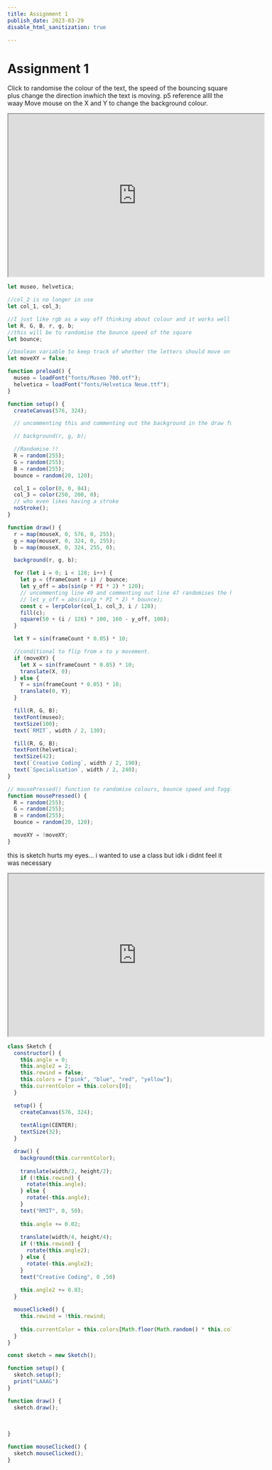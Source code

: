 ```yaml
---
title: Assignment 1
publish_date: 2023-03-29
disable_html_sanitization: true

---
```

# Assignment 1



Click to randomise the colour of the text, the speed of the bouncing square plus change the direction inwhich the text is moving.
p5 reference allll the waay
Move mouse on the X and Y to change the background colour.




<iframe width="576" height="366" src="https://editor.p5js.org/MeowingDavis/full/O5mzXVR3x"></iframe>

```javascript
let museo, helvetica;

//col_2 is no longer in use
let col_1, col_3;

//I just like rgb as a way off thinking about colour and it works well when randomising imo. the lowercase rgb is more for map and randomising within the draw function not startup
let R, G, B, r, g, b;
//this will be to randomise the bounce speed of the square
let bounce;

//boolean variable to keep track of whether the letters should move on the x-axis or y-axis
let moveXY = false;

function preload() {
  museo = loadFont("fonts/Museo 700.otf");
  helvetica = loadFont("fonts/Helvetica Neue.ttf");
}

function setup() {
  createCanvas(576, 324);

  // uncommenting this and commenting out the background in the draw function and clicking has some interesting results.

  // background(r, g, b);

  //Randomise !!
  R = random(255);
  G = random(255);
  B = random(255);
  bounce = random(20, 120);

  col_1 = color(0, 0, 84);
  col_3 = color(250, 200, 0);
  // who even likes having a stroke
  noStroke();
}

function draw() {
  r = map(mouseX, 0, 576, 0, 255);
  g = map(mouseY, 0, 324, 0, 255);
  b = map(mouseX, 0, 324, 255, 0);

  background(r, g, b);

  for (let i = 0; i < 128; i++) {
    let p = (frameCount + i) / bounce;
    let y_off = abs(sin(p * PI * 2) * 120);
    // uncommenting line 49 and commenting out line 47 randomises the height the square bounces at.
    // let y_off = abs(sin(p * PI * 2) * bounce);
    const c = lerpColor(col_1, col_3, i / 128);
    fill(c);
    square(50 + (i / 128) * 100, 160 - y_off, 100);
  }

  let Y = sin(frameCount * 0.05) * 10;

  //conditional to flip from x to y movement.
  if (moveXY) {
    let X = sin(frameCount * 0.05) * 10;
    translate(X, 0);
  } else {
    Y = sin(frameCount * 0.05) * 10;
    translate(0, Y);
  }

  fill(R, G, B);
  textFont(museo);
  textSize(100);
  text(`RMIT`, width / 2, 130);

  fill(R, G, B);
  textFont(helvetica);
  textSize(42);
  text(`Creative Coding`, width / 2, 190);
  text(`Specialisation`, width / 2, 240);
}

// mousePressed() function to randomise colours, bounce speed and Toggle the moveXY variable
function mousePressed() {
  R = random(255);
  G = random(255);
  B = random(255);
  bounce = random(20, 120);

  moveXY = !moveXY;
}

```



this is sketch hurts my eyes... i wanted to use a class but idk i didnt feel it was necessary


<iframe  width="576" height="366" src="https://editor.p5js.org/MeowingDavis/full/MMzp_K21K"></iframe>

```javascript
class Sketch {
  constructor() {
    this.angle = 0;
    this.angle2 = 2;
    this.rewind = false;
    this.colors = ["pink", "blue", "red", "yellow"];
    this.currentColor = this.colors[0];
  }

  setup() {
    createCanvas(576, 324);
    
    textAlign(CENTER);
    textSize(32);
  }

  draw() {
    background(this.currentColor);
  
    translate(width/2, height/2);
    if (!this.rewind) {
      rotate(this.angle);
    } else {
      rotate(-this.angle);
    }
    text("RMIT", 0, 50);
  
    this.angle += 0.02;
  
    translate(width/4, height/4);
    if (!this.rewind) {
      rotate(this.angle2);
    } else {
      rotate(-this.angle2);
    }
    text("Creative Coding", 0 ,50)
  
    this.angle2 += 0.03;
  }

  mouseClicked() {
    this.rewind = !this.rewind;
  
    this.currentColor = this.colors[Math.floor(Math.random() * this.colors.length)];
  }
}

const sketch = new Sketch();

function setup() {
  sketch.setup();
  print("LAAAG")
}

function draw() {
  sketch.draw();
 
 
  
}

function mouseClicked() {
  sketch.mouseClicked();
}


```